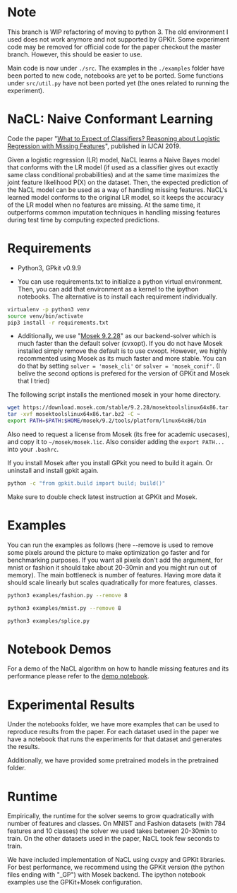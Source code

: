 
# Note

This branch is WIP refactoring of moving to python 3. The old environment I used does not work anymore and not supported by GPKit. Some experiment code may be removed for official code for the paper checkout the master branch. However, this should be easier to use.

Main code is now under `./src`. The examples in the `./examples` folder have been ported to new code, notebooks are yet to be ported. Some functions under `src/util.py` have not been ported yet (the ones related to running the experiment).


# NaCL: Naive Conformant Learning
Code the paper "[What to Expect of Classifiers? Reasoning about Logistic Regression with Missing Features](http://starai.cs.ucla.edu/papers/KhosraviIJCAI19.pdf)", published in IJCAI 2019.

Given a logistic regression (LR) model, NaCL learns a Naive Bayes model that conforms with the LR model (if used as a classifier gives out exactly same class conditional probabilities) and at the same time maximizes the joint feature likelihood P(X) on the dataset. Then, the expected prediction of the NaCL model can be used as a way of handling missing features. NaCL's learned model conforms to the original LR model, so it keeps the accuracy of the LR model when no features are missing. At the same time, it outperforms common imputation techniques in handling missing features during test time by computing expected predictions.

# Requirements

- Python3, GPkit v0.9.9

- You can use requirements.txt to initialize a python virtual environment. Then, you can add that environment as a kernel to the ipython notebooks. The alternative is to install each requirement individually.

```bash
virtualenv -p python3 venv
source venv/bin/activate
pip3 install -r requirements.txt
```

- Additionally, we use "[Mosek 9.2.28](https://gpkit.readthedocs.io/en/latest/installation.html)" as our backend-solver which is much faster than the default solver (cvxopt). If you do not have Mosek installed simply remove the default is to use cvxopt. However, we highly recommented using Mosek as its much faster and more stable. You can do that by setting `solver = 'mosek_cli'` or `solver = 'mosek_conif'`. (I belive the second options is prefered for the version of GPKit and Mosek that I tried)

The following script installs the mentioned mosek in your home directory. 
```bash
wget https://download.mosek.com/stable/9.2.28/mosektoolslinux64x86.tar.bz2
tar -xvf mosektoolslinux64x86.tar.bz2 -C ~
export PATH=$PATH:$HOME/mosek/9.2/tools/platform/linux64x86/bin
```

Also need to request a license from Mosek (its free for academic usecases), and copy it to `~/mosek/mosek.lic`. Also consider adding the `export PATH...` into your `.bashrc`.


If you install Mosek after you install GPkit you need to build it again. Or uninstall and install gpkit again.

```bash
python -c "from gpkit.build import build; build()"
```

Make sure to double check latest instruction at GPKit and Mosek.

# Examples
You can run the examples as follows (here --remove is used to remove some pixels around the picture to make optimization go faster and for benchmarking purposes. If you want all pixels don't add the argument, for mnist or fashion it should take about 20-30min and you might run out of memory). The main bottleneck is number of features. Having more data it should scale linearly but scales quadratically for more features, classes.

```bash
python3 examples/fashion.py --remove 8

python3 examples/mnist.py --remove 8

python3 examples/splice.py
```

# Notebook Demos
For a demo of the NaCL algorithm on how to handle missing features and its performance please refer to the [demo notebook](./notebooks/demo.ipynb).

# Experimental Results

Under the notebooks folder, we have more examples that can be used to reproduce results from the paper. For each dataset used in the paper we have a notebook that runs the experiments for that dataset and generates the results. 

Additionally, we have provided some pretrained models in the pretrained folder. 

# Runtime

Empirically, the runtime for the solver seems to grow quadratically with number of features and classes. On MNIST and Fashion datasets (with 784 features and 10 classes) the solver we used takes between 20-30min to train. On the other datasets used in the paper, NaCL took few seconds to train.

We have included implementation of NaCL using cvxpy and GPKit libraries. For best performance, we recommend using the GPKit version (the python files ending with "_GP") with Mosek backend. The ipython notebook examples use the GPKit+Mosek configuration.
